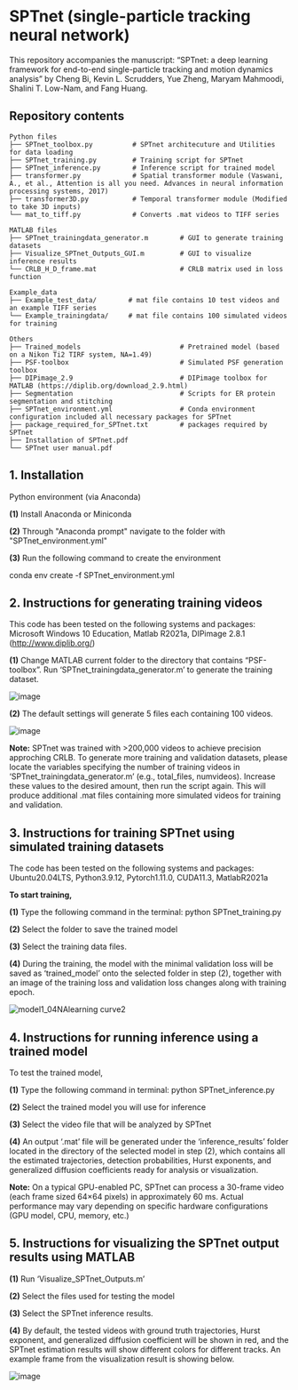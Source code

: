 # SPTnet (single-particle tracking neural network)
This repository accompanies the manuscript:
“SPTnet: a deep learning framework for end-to-end single-particle tracking and motion dynamics analysis”
by Cheng Bi, Kevin L. Scrudders, Yue Zheng, Maryam Mahmoodi, Shalini T. Low-Nam, and Fang Huang.


## Repository contents
```text
Python files
├── SPTnet_toolbox.py          # SPTnet architecuture and Utilities for data loading
├── SPTnet_training.py         # Training script for SPTnet
├── SPTnet_inference.py        # Inference script for trained model
├── transformer.py             # Spatial transformer module (Vaswani, A., et al., Attention is all you need. Advances in neural information processing systems, 2017)
├── transformer3D.py           # Temporal transformer module (Modified to take 3D inputs)
└── mat_to_tiff.py             # Converts .mat videos to TIFF series

MATLAB files
├── SPTnet_trainingdata_generator.m        # GUI to generate training datasets
├── Visualize_SPTnet_Outputs_GUI.m         # GUI to visualize inference results
└── CRLB_H_D_frame.mat                     # CRLB matrix used in loss function

Example_data
├── Example_test_data/        # mat file contains 10 test videos and an example TIFF series
└── Example_trainingdata/     # mat file contains 100 simulated videos for training

Others
├── Trained_models                         # Pretrained model (based on a Nikon Ti2 TIRF system, NA=1.49)
├── PSF-toolbox                            # Simulated PSF generation toolbox
├── DIPimage_2.9                           # DIPimage toolbox for MATLAB (https://diplib.org/download_2.9.html)
├── Segmentation                           # Scripts for ER protein segmentation and stitching
├── SPTnet_environment.yml                 # Conda environment configuration included all necessary packages for SPTnet
├── package_required_for_SPTnet.txt        # packages required by SPTnet
├── Installation of SPTnet.pdf     
└── SPTnet user manual.pdf
 ```
## 1. Installation
Python environment (via Anaconda)

**(1)**  Install Anaconda or Miniconda 

**(2)** Through "Anaconda prompt" navigate to the folder with "SPTnet_environment.yml"

**(3)** Run the following command to create the environment

conda env create -f SPTnet_environment.yml

## 2. Instructions for generating training videos
This code has been tested on the following systems and packages:
Microsoft Windows 10 Education, Matlab R2021a, DIPimage 2.8.1 (http://www.diplib.org/)

**(1)** Change MATLAB current folder to the directory that contains “PSF-toolbox”.
Run ‘SPTnet_trainingdata_generator.m’ to generate the training dataset.

![image](https://github.com/user-attachments/assets/0d91fba5-65ad-4795-b75d-bcf09ece50b6)

**(2)** The default settings will generate 5 files each containing 100 videos.

![image](https://github.com/user-attachments/assets/51f965b0-6846-447f-b568-bc67e5745a35)

**Note:** SPTnet was trained with >200,000 videos to achieve precision approching CRLB. To generate more training and validation datasets, please locate the variables specifying the number of training videos in ‘SPTnet_trainingdata_generator.m’ (e.g., total_files, numvideos). Increase these values to the desired amount, then run the script again. This will produce additional .mat files containing more simulated videos for training and validation.

## 3. Instructions for training SPTnet using simulated training datasets
The code has been tested on the following systems and packages:
Ubuntu20.04LTS, Python3.9.12, Pytorch1.11.0, CUDA11.3, MatlabR2021a

**To start training,**

**(1)** Type the following command in the terminal: python SPTnet_training.py

**(2)** Select the folder to save the trained model

**(3)** Select the training data files.

**(4)** During the training, the model with the minimal validation loss will be saved as ‘trained_model’ onto the selected folder in step (2), together with an image of the training loss and validation loss changes along with training epoch.

![model1_04NAlearning curve2](https://github.com/user-attachments/assets/59f4dad5-2fdf-44c6-852e-f56112a592a3)


## 4. Instructions for running inference using a trained model
To test the trained model,

**(1)** Type the following command in terminal: python SPTnet_inference.py

**(2)** Select the trained model you will use for inference

**(3)** Select the video file that will be analyzed by SPTnet

**(4)** An output ‘.mat’ file will be generated under the ‘inference_results’ folder located in the directory of the selected model in step (2), which contains all the estimated trajectories, detection probabilities, Hurst exponents, and generalized diffusion coefficients ready for analysis or visualization.

**Note:** On a typical GPU-enabled PC, SPTnet can process a 30-frame video (each frame sized 64×64 pixels) in approximately 60 ms. Actual performance may vary depending on specific hardware configurations (GPU model, CPU, memory, etc.)

## 5. Instructions for visualizing the SPTnet output results using MATLAB
**(1)** Run ‘Visualize_SPTnet_Outputs.m’

**(2)** Select the files used for testing the model

**(3)** Select the SPTnet inference results.

**(4)** By default, the tested videos with ground truth trajectories, Hurst exponent, and generalized diffusion coefficient will be shown in red, and the SPTnet estimation results will show different colors for different tracks. An example frame from the visualization result is showing below.

![image](https://github.com/user-attachments/assets/76d0af8e-cc4e-4d85-b89c-32b7d4b9bf22)


